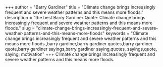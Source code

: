 +++
author = "Barry Gardiner"
title = "Climate change brings increasingly frequent and severe weather patterns and this means more floods."
description = "the best Barry Gardiner Quote: Climate change brings increasingly frequent and severe weather patterns and this means more floods."
slug = "climate-change-brings-increasingly-frequent-and-severe-weather-patterns-and-this-means-more-floods"
keywords = "Climate change brings increasingly frequent and severe weather patterns and this means more floods.,barry gardiner,barry gardiner quotes,barry gardiner quote,barry gardiner sayings,barry gardiner saying,quotes, sayings,quote, saying, motivation"
+++
Climate change brings increasingly frequent and severe weather patterns and this means more floods.
